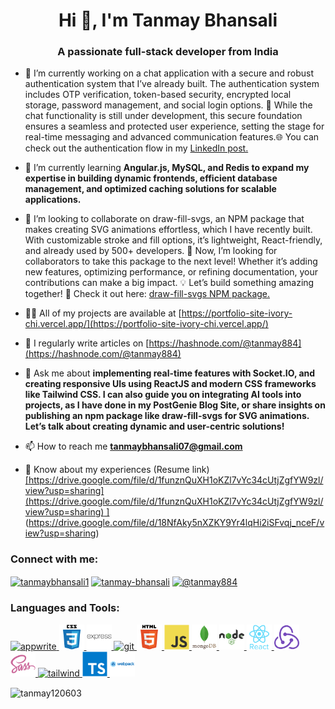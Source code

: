 <h1 align="center">Hi 👋, I'm Tanmay Bhansali</h1>
<h3 align="center">A passionate full-stack developer from India</h3>

- 🔭 I’m currently working on a chat application with a secure and robust authentication system that I’ve already built. The authentication system includes OTP verification, token-based security, encrypted local storage, password management, and social login options. 🔐 While the chat functionality is still under development, this secure foundation ensures a seamless and protected user experience, setting the stage for real-time messaging and advanced communication features.🌐 You can check out the authentication flow in my [LinkedIn post.](https://www.linkedin.com/feed/update/urn:li:activity:7268270260741427200/)

- 🌱 I’m currently learning **Angular.js, MySQL, and Redis to expand my expertise in building dynamic frontends, efficient database management, and optimized caching solutions for scalable applications.**

- 👯 I’m looking to collaborate on draw-fill-svgs, an NPM package that makes creating SVG animations effortless, which I have recently built. With customizable stroke and fill options, it’s lightweight, React-friendly, and already used by 500+ developers. 🚀 Now, I’m looking for collaborators to take this package to the next level! Whether it’s adding new features, optimizing performance, or refining documentation, your contributions can make a big impact. 💡 Let’s build something amazing together! 🌟 Check it out here: [draw-fill-svgs NPM package.](https://www.npmjs.com/package/draw-fill-svgs)

- 👨‍💻 All of my projects are available at [https://portfolio-site-ivory-chi.vercel.app/](https://portfolio-site-ivory-chi.vercel.app/)

- 📝 I regularly write articles on [https://hashnode.com/@tanmay884](https://hashnode.com/@tanmay884)

- 💬 Ask me about **implementing real-time features with Socket.IO, and creating responsive UIs using ReactJS and modern CSS frameworks like Tailwind CSS. I can also guide you on integrating AI tools into projects, as I have done in my PostGenie Blog Site, or share insights on publishing an npm package like draw-fill-svgs for SVG animations. Let’s talk about creating dynamic and user-centric solutions!**

- 📫 How to reach me **tanmaybhansali07@gmail.com**

- 📄 Know about my experiences (Resume link)[ [https://drive.google.com/file/d/1funznQuXH1oKZl7vYc34cUtjZgfYW9zl/view?usp=sharing](https://drive.google.com/file/d/1funznQuXH1oKZl7vYc34cUtjZgfYW9zl/view?usp=sharing)
]](https://drive.google.com/file/d/18NfAky5nXZKY9Yr4lqHi2iSFvqj_nceF/view?usp=drive_link)(https://drive.google.com/file/d/18NfAky5nXZKY9Yr4lqHi2iSFvqj_nceF/view?usp=sharing)
<h3 align="left">Connect with me:</h3>
<p align="left">
<a href="https://twitter.com/tanmaybhansali1" target="blank"><img align="center" src="https://raw.githubusercontent.com/rahuldkjain/github-profile-readme-generator/master/src/images/icons/Social/twitter.svg" alt="tanmaybhansali1" height="30" width="40" /></a>
<a href="https://linkedin.com/in/tanmay-bhansali" target="blank"><img align="center" src="https://raw.githubusercontent.com/rahuldkjain/github-profile-readme-generator/master/src/images/icons/Social/linked-in-alt.svg" alt="tanmay-bhansali" height="30" width="40" /></a>
<a href="https://hashnode.com/@tanmay884" target="blank"><img align="center" src="https://raw.githubusercontent.com/rahuldkjain/github-profile-readme-generator/master/src/images/icons/Social/hashnode.svg" alt="@tanmay884" height="30" width="40" /></a>
</p>

<h3 align="left">Languages and Tools:</h3>
<p align="left"> <a href="https://appwrite.io" target="_blank" rel="noreferrer"> <img src="https://www.vectorlogo.zone/logos/appwriteio/appwriteio-icon.svg" alt="appwrite" width="40" height="40"/> </a> <a href="https://www.w3schools.com/css/" target="_blank" rel="noreferrer"> <img src="https://raw.githubusercontent.com/devicons/devicon/master/icons/css3/css3-original-wordmark.svg" alt="css3" width="40" height="40"/> </a> <a href="https://expressjs.com" target="_blank" rel="noreferrer"> <img src="https://raw.githubusercontent.com/devicons/devicon/master/icons/express/express-original-wordmark.svg" alt="express" width="40" height="40"/> </a> <a href="https://git-scm.com/" target="_blank" rel="noreferrer"> <img src="https://www.vectorlogo.zone/logos/git-scm/git-scm-icon.svg" alt="git" width="40" height="40"/> </a> <a href="https://www.w3.org/html/" target="_blank" rel="noreferrer"> <img src="https://raw.githubusercontent.com/devicons/devicon/master/icons/html5/html5-original-wordmark.svg" alt="html5" width="40" height="40"/> </a> <a href="https://developer.mozilla.org/en-US/docs/Web/JavaScript" target="_blank" rel="noreferrer"> <img src="https://raw.githubusercontent.com/devicons/devicon/master/icons/javascript/javascript-original.svg" alt="javascript" width="40" height="40"/> </a> <a href="https://www.mongodb.com/" target="_blank" rel="noreferrer"> <img src="https://raw.githubusercontent.com/devicons/devicon/master/icons/mongodb/mongodb-original-wordmark.svg" alt="mongodb" width="40" height="40"/> </a> <a href="https://nodejs.org" target="_blank" rel="noreferrer"> <img src="https://raw.githubusercontent.com/devicons/devicon/master/icons/nodejs/nodejs-original-wordmark.svg" alt="nodejs" width="40" height="40"/> </a> <a href="https://reactjs.org/" target="_blank" rel="noreferrer"> <img src="https://raw.githubusercontent.com/devicons/devicon/master/icons/react/react-original-wordmark.svg" alt="react" width="40" height="40"/> </a> <a href="https://redux.js.org" target="_blank" rel="noreferrer"> <img src="https://raw.githubusercontent.com/devicons/devicon/master/icons/redux/redux-original.svg" alt="redux" width="40" height="40"/> </a> <a href="https://sass-lang.com" target="_blank" rel="noreferrer"> <img src="https://raw.githubusercontent.com/devicons/devicon/master/icons/sass/sass-original.svg" alt="sass" width="40" height="40"/> </a> <a href="https://tailwindcss.com/" target="_blank" rel="noreferrer"> <img src="https://www.vectorlogo.zone/logos/tailwindcss/tailwindcss-icon.svg" alt="tailwind" width="40" height="40"/> </a> <a href="https://www.typescriptlang.org/" target="_blank" rel="noreferrer"> <img src="https://raw.githubusercontent.com/devicons/devicon/master/icons/typescript/typescript-original.svg" alt="typescript" width="40" height="40"/> </a> <a href="https://webpack.js.org" target="_blank" rel="noreferrer"> <img src="https://raw.githubusercontent.com/devicons/devicon/d00d0969292a6569d45b06d3f350f463a0107b0d/icons/webpack/webpack-original-wordmark.svg" alt="webpack" width="40" height="40"/> </a> </p>

<p><img align="center" src="https://github-readme-stats.vercel.app/api/top-langs?username=tanmay120603&show_icons=true&locale=en&layout=compact" alt="tanmay120603" /></p>
